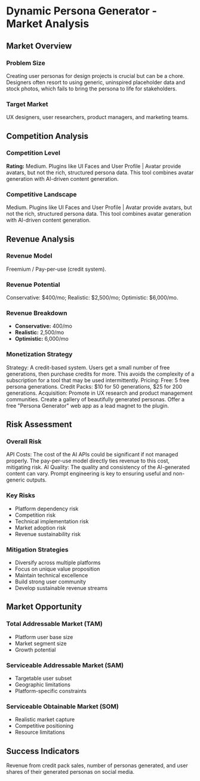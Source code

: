 # Dynamic Persona Generator - Market Analysis

## Market Overview

### Problem Size
Creating user personas for design projects is crucial but can be a chore. Designers often resort to using generic, uninspired placeholder data and stock photos, which fails to bring the persona to life for stakeholders.

### Target Market
UX designers, user researchers, product managers, and marketing teams.

## Competition Analysis

### Competition Level
**Rating:** Medium. Plugins like UI Faces and User Profile | Avatar provide avatars, but not the rich, structured persona data. This tool combines avatar generation with AI-driven content generation.

### Competitive Landscape
Medium. Plugins like UI Faces and User Profile | Avatar provide avatars, but not the rich, structured persona data. This tool combines avatar generation with AI-driven content generation.

## Revenue Analysis

### Revenue Model
Freemium / Pay-per-use (credit system).

### Revenue Potential
Conservative: $400/mo; Realistic: $2,500/mo; Optimistic: $6,000/mo.

### Revenue Breakdown
- **Conservative:** 400/mo
- **Realistic:** 2,500/mo
- **Optimistic:** 6,000/mo

### Monetization Strategy
Strategy: A credit-based system. Users get a small number of free generations, then purchase credits for more. This avoids the complexity of a subscription for a tool that may be used intermittently. Pricing: Free: 5 free persona generations. Credit Packs: $10 for 50 generations, $25 for 200 generations. Acquisition: Promote in UX research and product management communities. Create a gallery of beautifully generated personas. Offer a free "Persona Generator" web app as a lead magnet to the plugin.

## Risk Assessment

### Overall Risk
API Costs: The cost of the AI APIs could be significant if not managed properly. The pay-per-use model directly ties revenue to this cost, mitigating risk. AI Quality: The quality and consistency of the AI-generated content can vary. Prompt engineering is key to ensuring useful and non-generic outputs.

### Key Risks
- Platform dependency risk
- Competition risk
- Technical implementation risk
- Market adoption risk
- Revenue sustainability risk

### Mitigation Strategies
- Diversify across multiple platforms
- Focus on unique value proposition
- Maintain technical excellence
- Build strong user community
- Develop sustainable revenue streams

## Market Opportunity

### Total Addressable Market (TAM)
- Platform user base size
- Market segment size
- Growth potential

### Serviceable Addressable Market (SAM)
- Targetable user subset
- Geographic limitations
- Platform-specific constraints

### Serviceable Obtainable Market (SOM)
- Realistic market capture
- Competitive positioning
- Resource limitations

## Success Indicators
Revenue from credit pack sales, number of personas generated, and user shares of their generated personas on social media.
